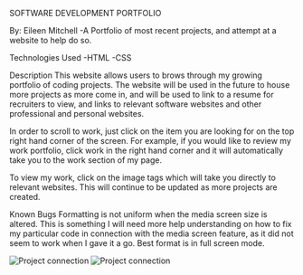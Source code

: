 SOFTWARE DEVELOPMENT PORTFOLIO

By: Eileen Mitchell
-A Portfolio of most recent projects, and attempt at a website to help do so.

Technologies Used
-HTML
-CSS

Description
This website allows users to brows through my growing portfolio of coding projects. The website will be used in the future to house more projects as more come in, and will be used to link to a resume for recruiters to view, and links to relevant software websites and other professional and personal websites.

In order to scroll to work, just click on the item you are looking for on the top right hand corner of the screen. For example, if you would like to review my work portfolio, click work in the right hand corner and it will automatically take you to the work section of my page. 

To view my work, click on the image tags which will take you directly to relevant websites. This will continue to be updated as more projects are created.

Known Bugs
Formatting is not uniform when the media screen size is altered. This is something I will need more help understanding on how to fix my particular code in connection with the media screen feature, as it did not seem to work when I gave it a go. Best format is in full screen mode.

![Project connection](Screenshot1.jpg)
![Project connection](Screenshot2.jpg)